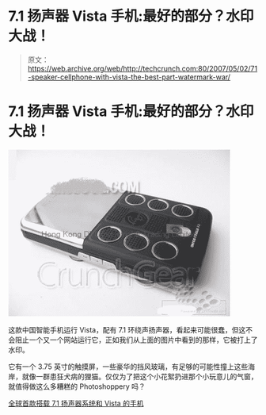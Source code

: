 # 7.1 扬声器 Vista 手机:最好的部分？水印大战！

> 原文：<https://web.archive.org/web/http://techcrunch.com:80/2007/05/02/71-speaker-cellphone-with-vista-the-best-part-watermark-war/>

# 7.1 扬声器 Vista 手机:最好的部分？水印大战！

![71-2.jpg](img/1c434cdc2b0a49b8334308277e115a19.png)

这款中国智能手机运行 Vista，配有 7.1 环绕声扬声器，看起来可能很蠢，但这不会阻止一个又一个网站运行它，正如我们从上面的图片中看到的那样，它被打上了水印。

它有一个 3.75 英寸的触摸屏，一些豪华的挡风玻璃，有足够的可能性撞上这些海岸，就像一群患狂犬病的狸猫。仅仅为了把这个小花絮扔进那个小玩意儿的气窗，就值得做这么多糟糕的 Photoshoppery 吗？

[全球首款搭载 7.1 扬声器系统和 Vista 的手机](https://web.archive.org/web/20230331004658/http://justamp.blogspot.com/2007/05/worlds-first-mobile-phone-with-71.html)